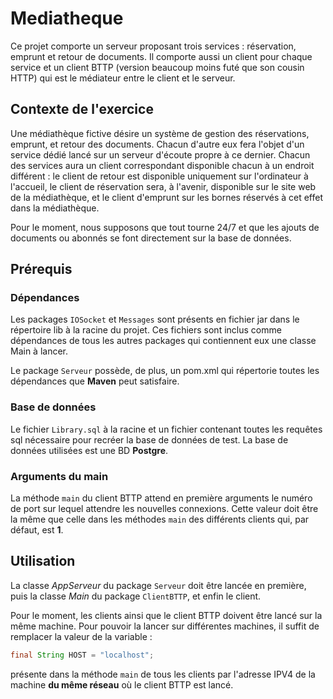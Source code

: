 # Mediatheque
Ce projet comporte un serveur proposant trois services : réservation, emprunt et retour de documents. Il comporte aussi un client pour chaque service et un client BTTP (version beaucoup moins futé que son cousin HTTP) qui est le médiateur entre le client et le serveur. 

## Contexte de l'exercice

Une médiathèque fictive désire un système de gestion des réservations, emprunt, et retour des documents. Chacun d'autre eux fera l'objet d'un service dédié lancé sur un serveur d'écoute propre à ce dernier. Chacun des services aura un client correspondant disponible chacun à un endroit différent : le client de retour est disponible uniquement sur l'ordinateur à l'accueil, le client de réservation sera, à l'avenir, disponible sur le site web de la médiathèque, et le client d'emprunt sur les bornes réservés à cet effet dans la médiathèque.

Pour le moment, nous supposons que tout tourne 24/7 et que les ajouts de documents ou abonnés se font directement sur la base de données.

## Prérequis 

### Dépendances

Les packages `IOSocket` et `Messages` sont présents en fichier jar dans le répertoire lib à la racine du projet. Ces fichiers sont inclus comme dépendances de tous les autres packages qui contiennent eux une classe Main à lancer.

Le package `Serveur` possède, de plus, un pom.xml qui répertorie toutes les dépendances que **Maven** peut satisfaire.

### Base de données

Le fichier `Library.sql` à la racine et un fichier contenant toutes les requêtes sql nécessaire pour recréer la base de données de test. La base de données utilisées est une BD **Postgre**.

### Arguments du main

La méthode `main` du client BTTP attend en première arguments le numéro de port sur lequel attendre les nouvelles connexions. Cette valeur doit être la même que celle dans les méthodes `main` des différents clients qui, par défaut, est **1**.

## Utilisation

La classe *AppServeur* du package `Serveur` doit être lancée en première, puis la classe *Main* du package `ClientBTTP`, et enfin le client.

Pour le moment, les clients ainsi que le client BTTP doivent être lancé sur la même machine. Pour pouvoir la lancer sur différentes machines, il suffit de remplacer la valeur de la variable :
```java 
final String HOST = "localhost";
```
présente dans la méthode `main` de tous les clients par l'adresse IPV4 de la machine **du même réseau** où le client BTTP est lancé.
